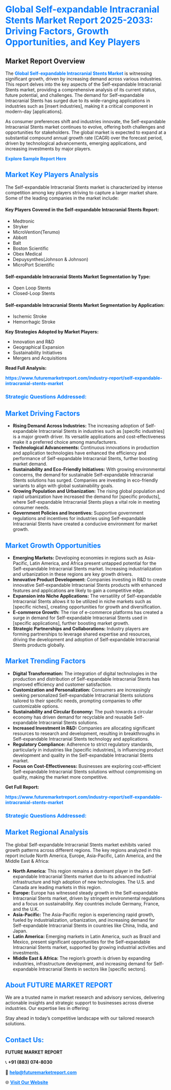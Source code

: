 <h1 style="color: #007BFF;">Global Self-expandable Intracranial Stents Market Report 2025-2033: Driving Factors, Growth Opportunities, and Key Players</h1>

<section id="overview">
<h2>Market Report Overview</h2>
<p>The <a href="https://www.futuremarketreport.com/industry-report/self-expandable-intracranial-stents-market" style="color: #007BFF; text-decoration: none;"><strong>Global Self-expandable Intracranial Stents Market</strong></a> is witnessing significant growth, driven by increasing demand across various industries. This report delves into the key aspects of the Self-expandable Intracranial Stents market, providing a comprehensive analysis of its current status, future potential, and challenges. The demand for Self-expandable Intracranial Stents has surged due to its wide-ranging applications in industries such as [insert industries], making it a critical component in modern-day [applications].</p>
<p>As consumer preferences shift and industries innovate, the Self-expandable Intracranial Stents market continues to evolve, offering both challenges and opportunities for stakeholders. The global market is expected to expand at a substantial compound annual growth rate (CAGR) over the forecast period, driven by technological advancements, emerging applications, and increasing investments by major players.</p>
</section>

<section id="overview">
<p><a href="https://www.futuremarketreport.com/request-sample/reportId=84893" style="color: #007BFF; text-decoration: none;"><strong>Explore Sample Report Here</strong></a></p>
</section>

<section id="key-players">
<h2 style="color: #007BFF;">Market Key Players Analysis</h2>
<p>The Self-expandable Intracranial Stents market is characterized by intense competition among key players striving to capture a larger market share. Some of the leading companies in the market include:</p>
<h4>Key Players Covered in the Self-expandable Intracranial Stents Report:</h4>
<ul><li>Medtronic</li><li>Stryker</li><li>MicroVention(Terumo)</li><li>Abbott</li><li>Balt</li><li>Boston Scientific</li><li>Obex Medical</li><li>Depuysynthes(Johnson &amp; Johnson)</li><li>MicroPort Scientific</li></ul>
<h4>Self-expandable Intracranial Stents Market Segmentation by Type:</h4>
<ul><li>Open Loop Stents</li><li>Closed-Loop Stents</li></ul>

<h4>Self-expandable Intracranial Stents Market Segmentation by Application:</h4>
<ul><li>Ischemic Stroke</li><li>Hemorrhagic Stroke</li></ul>
<p><strong>Key Strategies Adopted by Market Players:</strong></p>
<ul>
<li>Innovation and R&D</li>
<li>Geographical Expansion</li>
<li>Sustainability Initiatives</li>
<li>Mergers and Acquisitions</li>
</ul>
</section>

<section>
<p><strong>Read Full Analysis: </strong></p><a href="https://www.futuremarketreport.com/industry-report/self-expandable-intracranial-stents-market" style="color: #007BFF; text-decoration: none;"><strong>https://www.futuremarketreport.com/industry-report/self-expandable-intracranial-stents-market</strong></a>
<h3 style="color: #007BFF;">Strategic Questions Addressed:</h3>
</section>

<section id="driving-factors">
<h2 style="color: #007BFF;">Market Driving Factors</h2>
<ul>
<li><strong>Rising Demand Across Industries:</strong> The increasing adoption of Self-expandable Intracranial Stents in industries such as [specific industries] is a major growth driver. Its versatile applications and cost-effectiveness make it a preferred choice among manufacturers.</li>
<li><strong>Technological Advancements:</strong> Continuous innovations in production and application technologies have enhanced the efficiency and performance of Self-expandable Intracranial Stents, further boosting market demand.</li>
<li><strong>Sustainability and Eco-Friendly Initiatives:</strong> With growing environmental concerns, the demand for sustainable Self-expandable Intracranial Stents solutions has surged. Companies are investing in eco-friendly variants to align with global sustainability goals.</li>
<li><strong>Growing Population and Urbanization:</strong> The rising global population and rapid urbanization have increased the demand for [specific products], where Self-expandable Intracranial Stents plays a vital role in meeting consumer needs.</li>
<li><strong>Government Policies and Incentives:</strong> Supportive government regulations and incentives for industries using Self-expandable Intracranial Stents have created a conducive environment for market growth.</li>
</ul>
</section>

<section id="growth-opportunities">
<h2 style="color: #007BFF;">Market Growth Opportunities</h2>
<ul>
<li><strong>Emerging Markets:</strong> Developing economies in regions such as Asia-Pacific, Latin America, and Africa present untapped potential for the Self-expandable Intracranial Stents market. Increasing industrialization and urbanization in these regions are key growth drivers.</li>
<li><strong>Innovative Product Development:</strong> Companies investing in R&D to create innovative Self-expandable Intracranial Stents products with enhanced features and applications are likely to gain a competitive edge.</li>
<li><strong>Expansion into Niche Applications:</strong> The versatility of Self-expandable Intracranial Stents allows it to be utilized in niche markets such as [specific niches], creating opportunities for growth and diversification.</li>
<li><strong>E-commerce Growth:</strong> The rise of e-commerce platforms has created a surge in demand for Self-expandable Intracranial Stents used in [specific applications], further boosting market growth.</li>
<li><strong>Strategic Partnerships and Collaborations:</strong> Industry players are forming partnerships to leverage shared expertise and resources, driving the development and adoption of Self-expandable Intracranial Stents products globally.</li>
</ul>
</section>

<section id="trending-factors">
<h2 style="color: #007BFF;">Market Trending Factors</h2>
<ul>
<li><strong>Digital Transformation:</strong> The integration of digital technologies in the production and distribution of Self-expandable Intracranial Stents has improved efficiency and customer satisfaction.</li>
<li><strong>Customization and Personalization:</strong> Consumers are increasingly seeking personalized Self-expandable Intracranial Stents solutions tailored to their specific needs, prompting companies to offer customizable options.</li>
<li><strong>Sustainability and Circular Economy:</strong> The push towards a circular economy has driven demand for recyclable and reusable Self-expandable Intracranial Stents solutions.</li>
<li><strong>Increased Investment in R&D:</strong> Companies are allocating significant resources to research and development, resulting in breakthroughs in Self-expandable Intracranial Stents technology and applications.</li>
<li><strong>Regulatory Compliance:</strong> Adherence to strict regulatory standards, particularly in industries like [specific industries], is influencing product development and quality in the Self-expandable Intracranial Stents market.</li>
<li><strong>Focus on Cost-Effectiveness:</strong> Businesses are exploring cost-efficient Self-expandable Intracranial Stents solutions without compromising on quality, making the market more competitive.</li>
</ul>
</section>

<section>
<p><strong>Get Full Report: </strong></p><a href="https://www.futuremarketreport.com/industry-report/self-expandable-intracranial-stents-market" style="color: #007BFF; text-decoration: none;"><strong>https://www.futuremarketreport.com/industry-report/self-expandable-intracranial-stents-market</strong></a>
<h3 style="color: #007BFF;">Strategic Questions Addressed:</h3>
</section>


<section id="regional-analysis">
<h2 style="color: #007BFF;">Market Regional Analysis</h2>
<p>The global Self-expandable Intracranial Stents market exhibits varied growth patterns across different regions. The key regions analyzed in this report include North America, Europe, Asia-Pacific, Latin America, and the Middle East & Africa:</p>
<ul>
<li><strong>North America:</strong> This region remains a dominant player in the Self-expandable Intracranial Stents market due to its advanced industrial infrastructure and high adoption of new technologies. The U.S. and Canada are leading markets in this region.</li>
<li><strong>Europe:</strong> Europe has witnessed steady growth in the Self-expandable Intracranial Stents market, driven by stringent environmental regulations and a focus on sustainability. Key countries include Germany, France, and the U.K.</li>
<li><strong>Asia-Pacific:</strong> The Asia-Pacific region is experiencing rapid growth, fueled by industrialization, urbanization, and increasing demand for Self-expandable Intracranial Stents in countries like China, India, and Japan.</li>
<li><strong>Latin America:</strong> Emerging markets in Latin America, such as Brazil and Mexico, present significant opportunities for the Self-expandable Intracranial Stents market, supported by growing industrial activities and investments.</li>
<li><strong>Middle East & Africa:</strong> The region’s growth is driven by expanding industries, infrastructure development, and increasing demand for Self-expandable Intracranial Stents in sectors like [specific sectors].</li>
</ul>
</section>

<footer>
<h2 style="color: #007BFF;">About FUTURE MARKET REPORT</h2>
<p>We are a trusted name in market research and advisory services, delivering actionable insights and strategic support to businesses across diverse industries. Our expertise lies in offering:</p>

<p>Stay ahead in today’s competitive landscape with our tailored research solutions.</p>

<h2 style="color: #007BFF;">Contact Us:</h2>
<p><strong>FUTURE MARKET REPORT</strong></p>
<p>📞 <strong>+91 (883) 074-8030</strong></p>
<p>📧 <strong><a href="mailto:help@futuremarketreport.com" style="color: #007BFF;">help@futuremarketreport.com</a></strong></p>
<p>🌐 <strong><a href="https://www.futuremarketreport.com/" style="color: #007BFF;">Visit Our Website</a></strong></p>
</footer>